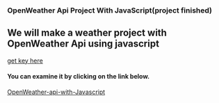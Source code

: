 ### OpenWeather Api Project With JavaScript(project finished)



## We will make a weather project with OpenWeather Api using javascript


[get key here](https://openweathermap.org/api)



#### You can examine it by clicking on the link below.

[OpenWeather-api-with-Javascript](https://ufuksefa.github.io/OpenWeather-api-with-Javascript/)